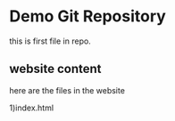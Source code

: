 # Demo Git Repository
this is first file in repo.

## website content
here are the files in the website

1)index.html